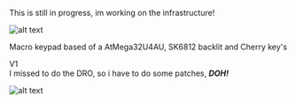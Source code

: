 This is still in progress, im working on the infrastructure!

![alt text](https://github.com/Melkutt/Macro-keypad-Atmega32U4/assets/50807637/a2c507f7-c4c7-4bfe-9162-9db6b8fe1473)

Macro keypad based of a AtMega32U4AU, SK6812 backlit and Cherry key's

V1
<br>
I missed to do the DRO, so i have to do some patches, <em><b>DOH!</b></em>

![alt text](https://github.com/Melkutt/Macro-keypad-Atmega32U4/assets/50807637/40990ad2-053d-4aaf-9f93-27ab79b447df)
